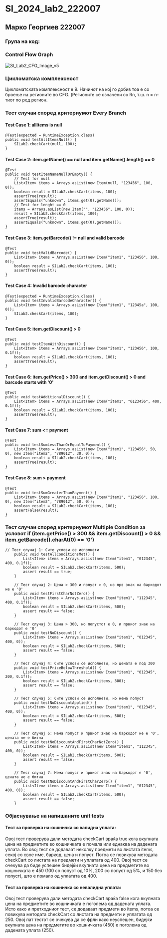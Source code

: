 # SI_2024_lab2_222007

## Марко Георгиев 222007

### Група на код: 

###  Control Flow Graph

![SI_Lab2_CFG_Image_v5](https://github.com/markogeorgiev/SI_2024_lab2_222007/assets/132363580/dc965db0-c116-4730-8fe5-c6b2c7bdc2b3)


### Цикломатска комплексност

Цикломатската комплексност е 9. Начинот на кој го добив тоа е со броење на регионите во CFG. (Регионите се означени со Rn, т.ш. n = n-тиот по ред регион.

### Тест случаи според критериумот  Every Branch 
#### Test Case 1: allItems is null

```
@Test(expected = RuntimeException.class)
public void testAllItemsNull() {
    SILab2.checkCart(null, 100);
}
```

#### Test Case 2: item.getName() == null and item.getName().length() == 0

```
@Test
public void testItemNameNullOrEmpty() {
    // Test for null
    List<Item> items = Arrays.asList(new Item(null, "123456", 100, 0));
    boolean result = SILab2.checkCart(items, 100);
    assertTrue(result);
    assertEquals("unknown", items.get(0).getName());
    // Test for lenght == 0
    items = Arrays.asList(new Item("", "123456", 100, 0));
    result = SILab2.checkCart(items, 100);
    assertTrue(result);
    assertEquals("unknown", items.get(0).getName());
}
```

#### Test Case 3: item.getBarcode() != null and valid barcode

```
@Test
public void testValidBarcode() {
    List<Item> items = Arrays.asList(new Item("item1", "123456", 100, 0));
    boolean result = SILab2.checkCart(items, 100);
    assertTrue(result);
}
```

#### Test Case 4: Invalid barcode character

```
@Test(expected = RuntimeException.class)
public void testInvalidBarcodeCharacter() {
    List<Item> items = Arrays.asList(new Item("item1", "12345a", 100, 0));
    SILab2.checkCart(items, 100);
}
```

#### Test Case 5: item.getDiscount() > 0

```
@Test
public void testItemWithDiscount() {
    List<Item> items = Arrays.asList(new Item("item1", "123456", 100, 0.1f));
    boolean result = SILab2.checkCart(items, 100);
    assertTrue(result);
}
```

#### Test Case 6: item.getPrice() > 300 and item.getDiscount() > 0 and barcode starts with '0'

```
@Test
public void testAdditionalDiscount() {
    List<Item> items = Arrays.asList(new Item("item1", "0123456", 400, 0.1f));
    boolean result = SILab2.checkCart(items, 100);
    assertTrue(result);
}
```

#### Test Case 7: sum <= payment

```
@Test
public void testSumLessThanOrEqualToPayment() {
    List<Item> items = Arrays.asList(new Item("item1", "123456", 50, 0), new Item("item2", "789012", 30, 0));
    boolean result = SILab2.checkCart(items, 100);
    assertTrue(result);
}
```

#### Test Case 8: sum > payment

```
@Test
public void testSumGreaterThanPayment() {
    List<Item> items = Arrays.asList(new Item("item1", "123456", 100, 0), new Item("item2", "789012", 50, 0));
    boolean result = SILab2.checkCart(items, 100);
    assertFalse(result);
}
```

### Тест случаи според критериумот Multiple Condition за условот if (item.getPrice() > 300 && item.getDiscount() > 0 && item.getBarcode().charAt(0) == '0')

```
// Тест случај 1: Сите услови се исполнети
    public void testAllConditionsMet() {
        List<Item> items = Arrays.asList(new Item("item1", "012345", 400, 0.1f));
        boolean result = SILab2.checkCart(items, 500);
        assert result == true;
    }

    // Тест случај 2: Цена > 300 и попуст > 0, но прв знак на баркодот не е '0'
    public void testFirstCharNotZero() {
        List<Item> items = Arrays.asList(new Item("item1", "112345", 400, 0.1f));
        boolean result = SILab2.checkCart(items, 500);
        assert result == false;
    }

    // Тест случај 3: Цена > 300, но попустот е 0, и првиот знак на баркодот е '0'
    public void testNoDiscount() {
        List<Item> items = Arrays.asList(new Item("item1", "012345", 400, 0));
        boolean result = SILab2.checkCart(items, 500);
        assert result == false;
    }

    // Тест случај 4: Сите услови се исполнети, но цената е под 300
    public void testPriceBelowThreshold() {
        List<Item> items = Arrays.asList(new Item("item1", "012345", 200, 0.1f));
        boolean result = SILab2.checkCart(items, 300);
        assert result == false;
    }

    // Тест случај 5: Сите услови се исполнети, но нема попуст
    public void testNoDiscountApplied() {
        List<Item> items = Arrays.asList(new Item("item1", "012345", 400, 0));
        boolean result = SILab2.checkCart(items, 500);
        assert result == false;
    }

    // Тест случај 6: Нема попуст и првиот знак на баркодот не е '0', цената не е битна
    public void testNoDiscountAndFirstCharNotZero() {
        List<Item> items = Arrays.asList(new Item("item1", "112345", 400, 0));
        boolean result = SILab2.checkCart(items, 500);
        assert result == false;
    }

    // Тест случај 7: Нема попуст и првиот знак на баркодот е '0', цената не е битна
    public void testNoDiscountAndFirstCharZero() {
        List<Item> items = Arrays.asList(new Item("item1", "012345", 400, 0));
        boolean result = SILab2.checkCart(items, 500);
        assert result == false;
    }
```

### Објаснување на напишаните unit tests

#### Тест за проверка на кошничка со валидна уплата:
Овој тест проверува дали методата checkCart враќа true кога вкупната цена на предметите во кошничката е помала или еднаква на дадената уплата. Во овој тест се додаваат неколку предмети во листата items, секој со свое име, баркод, цена и попуст. Потоа се повикува методата checkCart со листата на предмети и уплатата од 400. Овој тест се очекува да биде успешен бидејќи вкупната цена на предметите во кошничката е 450 (100 со попуст од 10%, 200 со попуст од 5%, и 150 без попуст), што е помало од уплатата од 400.

#### Тест за проверка на кошничка со невалидна уплата:
Овој тест проверува дали методата checkCart враќа false кога вкупната цена на предметите во кошничката е поголема од дадената уплата. Исто како и претходниот тест, се додаваат предмети во items, потоа се повикува методата checkCart со листата на предмети и уплатата од 250. Овој пат тестот се очекува да се фрли како неуспешен, бидејќи вкупната цена на предметите во кошничката (450) е поголема од дадената уплата (250).


